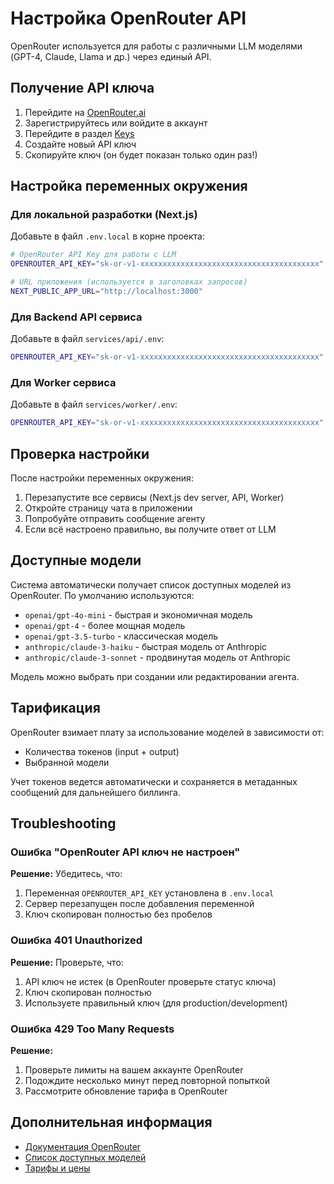 # Настройка OpenRouter API

OpenRouter используется для работы с различными LLM моделями (GPT-4, Claude, Llama и др.) через единый API.

## Получение API ключа

1. Перейдите на [OpenRouter.ai](https://openrouter.ai/)
2. Зарегистрируйтесь или войдите в аккаунт
3. Перейдите в раздел [Keys](https://openrouter.ai/keys)
4. Создайте новый API ключ
5. Скопируйте ключ (он будет показан только один раз!)

## Настройка переменных окружения

### Для локальной разработки (Next.js)

Добавьте в файл `.env.local` в корне проекта:

```bash
# OpenRouter API Key для работы с LLM
OPENROUTER_API_KEY="sk-or-v1-xxxxxxxxxxxxxxxxxxxxxxxxxxxxxxxxxxxxxxxx"

# URL приложения (используется в заголовках запросов)
NEXT_PUBLIC_APP_URL="http://localhost:3000"
```

### Для Backend API сервиса

Добавьте в файл `services/api/.env`:

```bash
OPENROUTER_API_KEY="sk-or-v1-xxxxxxxxxxxxxxxxxxxxxxxxxxxxxxxxxxxxxxxx"
```

### Для Worker сервиса

Добавьте в файл `services/worker/.env`:

```bash
OPENROUTER_API_KEY="sk-or-v1-xxxxxxxxxxxxxxxxxxxxxxxxxxxxxxxxxxxxxxxx"
```

## Проверка настройки

После настройки переменных окружения:

1. Перезапустите все сервисы (Next.js dev server, API, Worker)
2. Откройте страницу чата в приложении
3. Попробуйте отправить сообщение агенту
4. Если всё настроено правильно, вы получите ответ от LLM

## Доступные модели

Система автоматически получает список доступных моделей из OpenRouter. По умолчанию используются:

- `openai/gpt-4o-mini` - быстрая и экономичная модель
- `openai/gpt-4` - более мощная модель
- `openai/gpt-3.5-turbo` - классическая модель
- `anthropic/claude-3-haiku` - быстрая модель от Anthropic
- `anthropic/claude-3-sonnet` - продвинутая модель от Anthropic

Модель можно выбрать при создании или редактировании агента.

## Тарификация

OpenRouter взимает плату за использование моделей в зависимости от:
- Количества токенов (input + output)
- Выбранной модели

Учет токенов ведется автоматически и сохраняется в метаданных сообщений для дальнейшего биллинга.

## Troubleshooting

### Ошибка "OpenRouter API ключ не настроен"

**Решение:** Убедитесь, что:
1. Переменная `OPENROUTER_API_KEY` установлена в `.env.local`
2. Сервер перезапущен после добавления переменной
3. Ключ скопирован полностью без пробелов

### Ошибка 401 Unauthorized

**Решение:** Проверьте, что:
1. API ключ не истек (в OpenRouter проверьте статус ключа)
2. Ключ скопирован полностью
3. Используете правильный ключ (для production/development)

### Ошибка 429 Too Many Requests

**Решение:** 
1. Проверьте лимиты на вашем аккаунте OpenRouter
2. Подождите несколько минут перед повторной попыткой
3. Рассмотрите обновление тарифа в OpenRouter

## Дополнительная информация

- [Документация OpenRouter](https://openrouter.ai/docs)
- [Список доступных моделей](https://openrouter.ai/models)
- [Тарифы и цены](https://openrouter.ai/docs/pricing)



